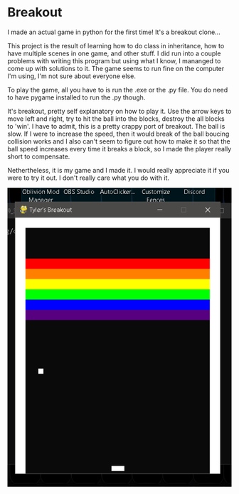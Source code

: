 # Breakout
I made an actual game in python for the first time! It's a breakout clone...

This project is the result of learning how to do class in inheritance, how to have multiple scenes in one game, and other stuff. I did run into a couple problems with writing this program but using what I know, I mananged to come up with solutions to it. The game seems to run fine on the computer I'm using, I'm not sure about everyone else.

To play the game, all you have to is run the .exe or the .py file. You do need to have pygame installed to run the .py though.

It's breakout, pretty self explanatory on how to play it. Use the arrow keys to move left and right, try to hit the ball into the blocks, destroy the all blocks to 'win'. I have to admit, this is a pretty crappy port of breakout. The ball is slow. If I were to increase the speed, then it would break of the ball boucing collision works and I also can't seem to figure out how to make it so that the ball speed increases every time it breaks a block, so I made the player really short to compensate.

Nethertheless, it is my game and I made it. I would really appreciate it if you were to try it out. I don't really care what you do with it.

![A screenshot of the game](https://github.com/ProarchwasTaken/breakout/blob/main/tld_breakout_thumbnail.PNG)
